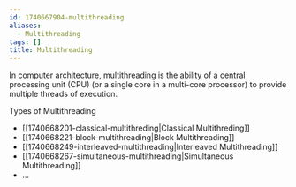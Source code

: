 ```yaml
---
id: 1740667904-multithreading
aliases:
  - Multithreading
tags: []
title: Multithreading
---
```


In computer architecture, multithreading is the ability of a central processing unit (CPU) 
(or a single core in a multi-core processor) to provide multiple threads of execution.

Types of Multithreading
- [[1740668201-classical-multithreding|Classical Multithreding]]
- [[1740668221-block-multithreading|Block Multithreading]]
- [[1740668249-interleaved-multithreading|Interleaved Multithreading]] 
- [[1740668267-simultaneous-multithreading|Simultaneous Multithreading]]
- ... 

